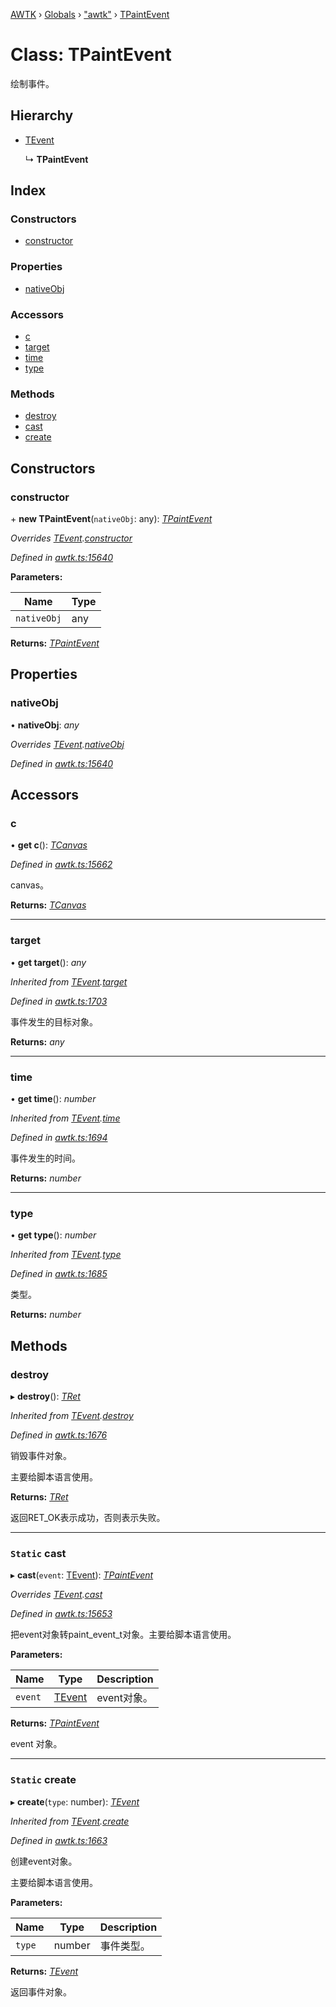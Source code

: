 [AWTK](../README.md) › [Globals](../globals.md) › ["awtk"](../modules/_awtk_.md) › [TPaintEvent](_awtk_.tpaintevent.md)

# Class: TPaintEvent

绘制事件。

## Hierarchy

* [TEvent](_awtk_.tevent.md)

  ↳ **TPaintEvent**

## Index

### Constructors

* [constructor](_awtk_.tpaintevent.md#constructor)

### Properties

* [nativeObj](_awtk_.tpaintevent.md#nativeobj)

### Accessors

* [c](_awtk_.tpaintevent.md#c)
* [target](_awtk_.tpaintevent.md#target)
* [time](_awtk_.tpaintevent.md#time)
* [type](_awtk_.tpaintevent.md#type)

### Methods

* [destroy](_awtk_.tpaintevent.md#destroy)
* [cast](_awtk_.tpaintevent.md#static-cast)
* [create](_awtk_.tpaintevent.md#static-create)

## Constructors

###  constructor

\+ **new TPaintEvent**(`nativeObj`: any): *[TPaintEvent](_awtk_.tpaintevent.md)*

*Overrides [TEvent](_awtk_.tevent.md).[constructor](_awtk_.tevent.md#constructor)*

*Defined in [awtk.ts:15640](https://github.com/zlgopen/awtk-binding/blob/d304871/tools/code_gen/js/output/awtk.ts#L15640)*

**Parameters:**

Name | Type |
------ | ------ |
`nativeObj` | any |

**Returns:** *[TPaintEvent](_awtk_.tpaintevent.md)*

## Properties

###  nativeObj

• **nativeObj**: *any*

*Overrides [TEvent](_awtk_.tevent.md).[nativeObj](_awtk_.tevent.md#nativeobj)*

*Defined in [awtk.ts:15640](https://github.com/zlgopen/awtk-binding/blob/d304871/tools/code_gen/js/output/awtk.ts#L15640)*

## Accessors

###  c

• **get c**(): *[TCanvas](_awtk_.tcanvas.md)*

*Defined in [awtk.ts:15662](https://github.com/zlgopen/awtk-binding/blob/d304871/tools/code_gen/js/output/awtk.ts#L15662)*

canvas。

**Returns:** *[TCanvas](_awtk_.tcanvas.md)*

___

###  target

• **get target**(): *any*

*Inherited from [TEvent](_awtk_.tevent.md).[target](_awtk_.tevent.md#target)*

*Defined in [awtk.ts:1703](https://github.com/zlgopen/awtk-binding/blob/d304871/tools/code_gen/js/output/awtk.ts#L1703)*

事件发生的目标对象。

**Returns:** *any*

___

###  time

• **get time**(): *number*

*Inherited from [TEvent](_awtk_.tevent.md).[time](_awtk_.tevent.md#time)*

*Defined in [awtk.ts:1694](https://github.com/zlgopen/awtk-binding/blob/d304871/tools/code_gen/js/output/awtk.ts#L1694)*

事件发生的时间。

**Returns:** *number*

___

###  type

• **get type**(): *number*

*Inherited from [TEvent](_awtk_.tevent.md).[type](_awtk_.tevent.md#type)*

*Defined in [awtk.ts:1685](https://github.com/zlgopen/awtk-binding/blob/d304871/tools/code_gen/js/output/awtk.ts#L1685)*

类型。

**Returns:** *number*

## Methods

###  destroy

▸ **destroy**(): *[TRet](../enums/_awtk_.tret.md)*

*Inherited from [TEvent](_awtk_.tevent.md).[destroy](_awtk_.tevent.md#destroy)*

*Defined in [awtk.ts:1676](https://github.com/zlgopen/awtk-binding/blob/d304871/tools/code_gen/js/output/awtk.ts#L1676)*

销毁事件对象。

主要给脚本语言使用。

**Returns:** *[TRet](../enums/_awtk_.tret.md)*

返回RET_OK表示成功，否则表示失败。

___

### `Static` cast

▸ **cast**(`event`: [TEvent](_awtk_.tevent.md)): *[TPaintEvent](_awtk_.tpaintevent.md)*

*Overrides [TEvent](_awtk_.tevent.md).[cast](_awtk_.tevent.md#static-cast)*

*Defined in [awtk.ts:15653](https://github.com/zlgopen/awtk-binding/blob/d304871/tools/code_gen/js/output/awtk.ts#L15653)*

把event对象转paint_event_t对象。主要给脚本语言使用。

**Parameters:**

Name | Type | Description |
------ | ------ | ------ |
`event` | [TEvent](_awtk_.tevent.md) | event对象。  |

**Returns:** *[TPaintEvent](_awtk_.tpaintevent.md)*

event 对象。

___

### `Static` create

▸ **create**(`type`: number): *[TEvent](_awtk_.tevent.md)*

*Inherited from [TEvent](_awtk_.tevent.md).[create](_awtk_.tevent.md#static-create)*

*Defined in [awtk.ts:1663](https://github.com/zlgopen/awtk-binding/blob/d304871/tools/code_gen/js/output/awtk.ts#L1663)*

创建event对象。

主要给脚本语言使用。

**Parameters:**

Name | Type | Description |
------ | ------ | ------ |
`type` | number | 事件类型。  |

**Returns:** *[TEvent](_awtk_.tevent.md)*

返回事件对象。
